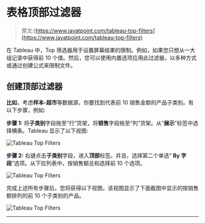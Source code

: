 # 表格顶部过滤器

> 原文:[https://www.javatpoint.com/tableau-top-filters](https://www.javatpoint.com/tableau-top-filters)

在 Tableau 中，Top 筛选器用于设置屏幕结果的限制。例如，如果您只想从一大组记录中获得前 10 个值。然后，您可以使用内置选项应用此过滤器，以多种方式或通过创建公式来限制文件。

## 创建顶部过滤器

**比如**，考虑**样本-超市**等数据源，你要找到代表前 10 销售金额的产品子类别。有以下步骤，例如:

**步骤 1:** 将**子类别**字段拖至“行”货架，将**销售**字段拖至“列”货架。从“**展示**”标签中选择横条。Tableau 显示了以下视图:

![Tableau Top Filters](../Images/171c2ab4444dfdec62134436419efb8e.png)

**步骤 2:** 右键点击**子类别**字段，进入**顶部**标签。并且，选择第二个单选“ **By 字段**”选项。从下拉列表中，按销售额总和选择前 10 个选项。

![Tableau Top Filters](../Images/5af9fe1330863335148cae246da7871b.png)

完成上述所有步骤后，您将获得以下视图，该视图显示了下面截图中显示的按销售额排列的前 10 个子类别的产品。

![Tableau Top Filters](../Images/1823b45f61361699286ea0690c7f2cfe.png)

* * *